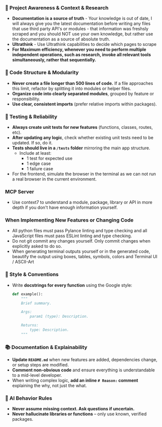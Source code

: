 ### 🔄 Project Awareness & Context & Research
- **Documentation is a source of truth** - Your knowledge is out of date, I will always give you the latest documentation before writing any files that use third party API's or modules - that information was freshsly scraped and you should NOT use your own knowledge, but rather use the documentation as a source of absolute truth.
- **Ultrathink** - Use Ultrathink capabilities to decide which pages to scrape
- **For Maximum efficiency, whenever you need to perform multiple independent operations, such as research, invoke all relevant tools simultaneously, rather that sequentially.**

### 🧱 Code Structure & Modularity
- **Never create a file longer than 500 lines of code.** If a file approaches this limit, refactor by splitting it into modules or helper files.
- **Organize code into clearly separated modules**, grouped by feature or responsibility.
- **Use clear, consistent imports** (prefer relative imports within packages).

### 🧪 Testing & Reliability
- **Always create unit tests for new features** (functions, classes, routes, etc).
- **After updating any logic**, check whether existing unit tests need to be updated. If so, do it.
- **Tests should live in a `/tests` folder** mirroring the main app structure.
  - Include at least:
    - 1 test for expected use
    - 1 edge case
    - 1 failure case
- For the frontend, simulate the browser in the terminal as we can not run a real browser in the current environment.

### MCP Server
- Use context7 to understand a module, package, library or API in more depth if you don't have enough information yourself.

### When Implementing New Features or Changing Code  
- All python files must pass Pylance linting and type checking and all JavaScript files must pass ESLint linting and type checking.
- Do not git commit any changes yourself. Only commit changes when explicitly asked to do so.
- When generating terminal outputs yourself or in the generated code, beautify the output using boxes, tables, symbols, colors and Terminal UI / ASCII-Art

### 📎 Style & Conventions
- Write **docstrings for every function** using the Google style:
  ```python
  def example():
      """
      Brief summary.

      Args:
          param1 (type): Description.

      Returns:
          type: Description.
      """
  ```

### 📚 Documentation & Explainability
- **Update `README.md`** when new features are added, dependencies change, or setup steps are modified.
- **Comment non-obvious code** and ensure everything is understandable to a mid-level developer.
- When writing complex logic, **add an inline `# Reason:` comment** explaining the why, not just the what.

### 🧠 AI Behavior Rules
- **Never assume missing context. Ask questions if uncertain.**
- **Never hallucinate libraries or functions** – only use known, verified packages.

